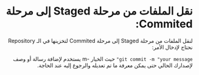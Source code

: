 <div dir="rtl">

# نقل الملفات من مرحلة Staged إلى مرحلة Commited:
لنقل الملفات من مرحلة Staged إلى مرحلة Commited لتخزينها في الـ Repository نحتاج لإدخال الأمر:

`git commit -m "your message"`
حيث الخيار -m يستخدم لإضافة رسالة أو وصف لإصدارك الحالي حتى يمكن معرفة ما تم تعديله والرجوع إليه عند الحاجة.

</div>